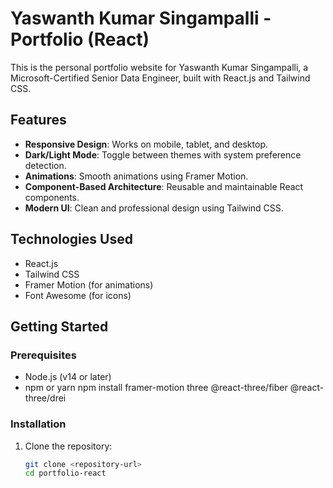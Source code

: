 # Yaswanth Kumar Singampalli - Portfolio (React)

This is the personal portfolio website for Yaswanth Kumar Singampalli, a Microsoft-Certified Senior Data Engineer, built with React.js and Tailwind CSS.

## Features

- **Responsive Design**: Works on mobile, tablet, and desktop.
- **Dark/Light Mode**: Toggle between themes with system preference detection.
- **Animations**: Smooth animations using Framer Motion.
- **Component-Based Architecture**: Reusable and maintainable React components.
- **Modern UI**: Clean and professional design using Tailwind CSS.

## Technologies Used

- React.js
- Tailwind CSS
- Framer Motion (for animations)
- Font Awesome (for icons)

## Getting Started

### Prerequisites

- Node.js (v14 or later)
- npm or yarn
npm install framer-motion three @react-three/fiber @react-three/drei

### Installation

1. Clone the repository:
   ```bash
   git clone <repository-url>
   cd portfolio-react